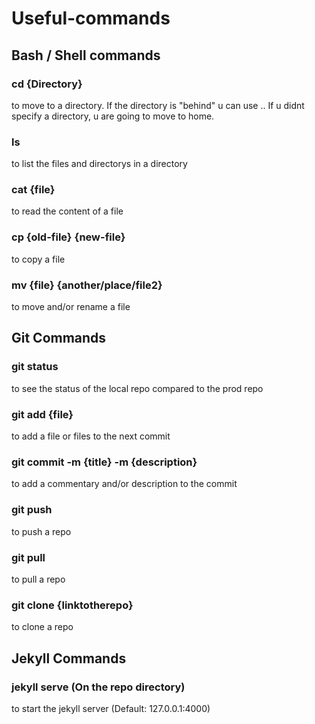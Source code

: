 # Useful-commands

## Bash / Shell commands

### cd {Directory}

to move to a directory. If the directory is "behind" u can use ..
If u didnt specify a directory, u are going to move to home.

### ls

to list the files and directorys in a directory

### cat {file}

to read the content of a file

### cp {old-file} {new-file}

to copy a file

### mv {file} {another/place/file2}

to move and/or rename a file

## Git Commands

### git status

to see the status of the local repo compared to the prod repo

### git add {file}

to add a file or files to the next commit

### git commit -m {title} -m {description}

to add a commentary and/or description to the commit

### git push

to push a repo

### git pull

to pull a repo

### git clone {linktotherepo}

to clone a repo

## Jekyll Commands

### jekyll serve (On the repo directory)

to start the jekyll server (Default: 127.0.0.1:4000)
